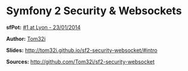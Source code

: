 Symfony 2 Security & Websockets
===============================

__sfPot:__ [#1 at Lyon - 23/01/2014](http://www.meetup.com/afsy-sfpot/events/160879992/)

__Author:__ [Tom32i](http://github.com/Tom32i)

__Slides:__ http://tom32i.github.io/sf2-security-websocket/#intro

__Sources:__ http://github.com/Tom32i/sf2-security-websocket